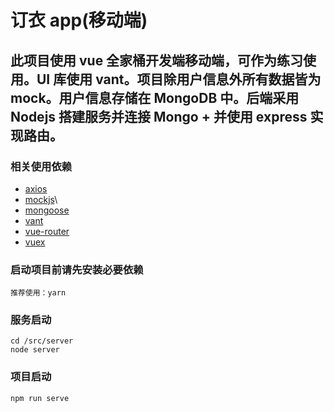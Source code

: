 # 订衣 app(移动端)

## 此项目使用 vue 全家桶开发端移动端，可作为练习使用。UI 库使用 vant。项目除用户信息外所有数据皆为 mock。用户信息存储在 MongoDB 中。后端采用 Nodejs 搭建服务并连接 Mongo + 并使用 express 实现路由。

### 相关使用依赖

* [axios](http://www.axios-js.com/)
* [mockjs](http://mockjs.com/)\
* [mongoose](http://www.mongoosejs.net/)
* [vant](https://youzan.github.io/vant/#/zh-CN/)
* [vue-router](https://cn.vuejs.org/v2/guide/routing.html)
* [vuex](https://vuex.vuejs.org/zh/)

### 启动项目前请先安装必要依赖

```
推荐使用：yarn
```

### 服务启动

```
cd /src/server
node server
```

### 项目启动

```
npm run serve
```

